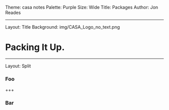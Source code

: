 Theme: casa notes
Palette: Purple
Size: Wide
Title: Packages
Author: Jon Reades

---
Layout: Title
Background: img/CASA_Logo_no_text.png
# Packing It Up.

---
Layout: Split

### Foo
+++
### Bar